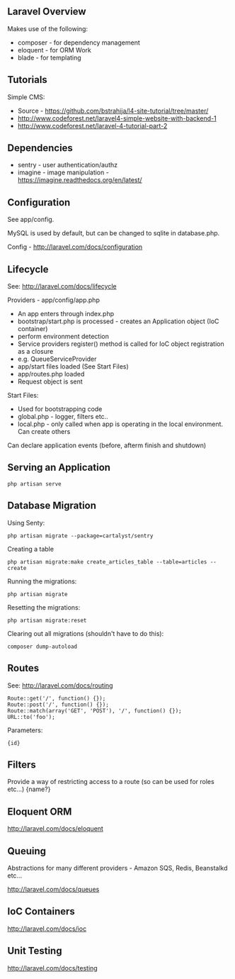 Laravel Overview
----------------

Makes use of the following:
* composer - for dependency management
* eloquent - for ORM Work
* blade - for templating

Tutorials
---------

Simple CMS:
* Source - https://github.com/bstrahija/l4-site-tutorial/tree/master/
* http://www.codeforest.net/laravel4-simple-website-with-backend-1
* http://www.codeforest.net/laravel-4-tutorial-part-2

Dependencies
------------

* sentry - user authentication/authz
* imagine - image manipulation - https://imagine.readthedocs.org/en/latest/

Configuration
-------------

See app/config.  

MySQL is used by default, but can be changed to sqlite in database.php.

Config - http://laravel.com/docs/configuration

Lifecycle
---------

See: http://laravel.com/docs/lifecycle

Providers - app/config/app.php

* An app enters through index.php
* bootstrap/start.php is processed - creates an Application object (IoC container)
* perform environment detection
* Service providers register() method is called for IoC object registration as a closure
* e.g. QueueServiceProvider
* app/start files loaded (See Start Files)
* app/routes.php loaded
* Request object is sent

Start Files:
* Used for bootstrapping code
* global.php - logger, filters etc..
* local.php - only called when app is operating in the local environment.  Can create others

Can declare application events (before, afterm finish and shutdown)

Serving an Application
----------------------

    php artisan serve

Database Migration
------------------

Using Senty:

    php artisan migrate --package=cartalyst/sentry
    
Creating a table

	php artisan migrate:make create_articles_table --table=articles --create
	
Running the migrations:

    php artisan migrate

Resetting the migrations:

    php artisan migrate:reset
		
Clearing out all migrations (shouldn't have to do this):

    composer dump-autoload
    
Routes
------

See: http://laravel.com/docs/routing

    Route::get('/', function() {});
    Route::post('/', function() {});
    Route::match(array('GET', 'POST'), '/', function() {});
    URL::to('foo');

Parameters:

    {id}
    
Filters
-------

Provide a way of restricting access to a route (so can be used for roles etc...)
    {name?}

Eloquent ORM
------------

http://laravel.com/docs/eloquent

Queuing
-------

Abstractions for many different providers - Amazon SQS, Redis, Beanstalkd etc...

http://laravel.com/docs/queues

IoC Containers
--------------

http://laravel.com/docs/ioc

Unit Testing
------------

http://laravel.com/docs/testing

